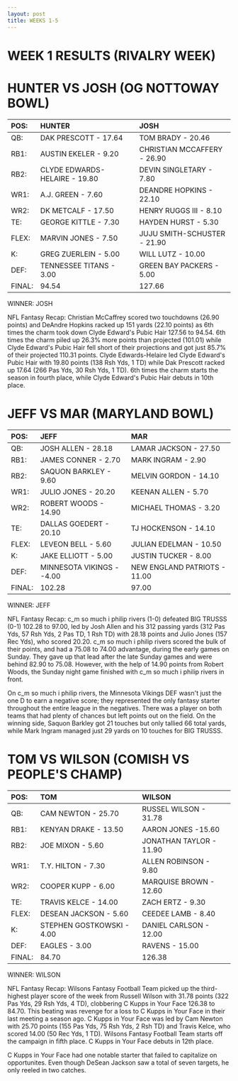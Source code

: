 ```yaml
---
layout: post
title: WEEKS 1-5
---
```


# WEEK 1 RESULTS (RIVALRY WEEK)

#  HUNTER VS JOSH (OG NOTTOWAY BOWL)

|POS:          |HUNTER       |JOSH  |
|:------------- |:--------------|:-----|
| QB:|  DAK PRESCOTT - 17.64 | TOM BRADY - 20.46 |
| RB1:| AUSTIN EKELER - 9.20 | CHRISTIAN MCCAFFERY - 26.90 |   
| RB2:| CLYDE EDWARDS-HELAIRE - 19.80      |   DEVIN SINGLETARY - 7.80 |
| WR1:| A.J. GREEN - 7.60 | DEANDRE HOPKINS - 22.10 |
| WR2:| DK METCALF - 17.50 | HENRY RUGGS III - 8.10 |
| TE:| GEORGE KITTLE - 7.30 | HAYDEN HURST - 5.30 |
|FLEX:| MARVIN JONES - 7.50 | JUJU SMITH-SCHUSTER - 21.90 |
|K:| GREG ZUERLEIN - 5.00 | WILL LUTZ - 10.00 |
|DEF:| TENNESSEE TITANS - 3.00 | GREEN BAY PACKERS - 5.00 |
|FINAL:| 94.54 | 127.66 |

WINNER: JOSH

NFL Fantasy Recap: Christian McCaffrey scored two touchdowns (26.90 points) and DeAndre Hopkins racked up 151 yards (22.10 points) as 6th times the charm took down Clyde Edward's Pubic Hair 127.56 to 94.54. 6th times the charm piled up 26.3% more points than projected (101.01) while Clyde Edward's Pubic Hair fell short of their projections and got just 85.7% of their projected 110.31 points. Clyde Edwards-Helaire led Clyde Edward's Pubic Hair with 19.80 points (138 Rsh Yds, 1 TD) while Dak Prescott racked up 17.64 (266 Pas Yds, 30 Rsh Yds, 1 TD). 6th times the charm starts the season in fourth place, while Clyde Edward's Pubic Hair debuts in 10th place.

#  JEFF VS MAR (MARYLAND BOWL)

|POS:          |JEFF      |MAR  |
|:------------- |:--------------|:-----|
| QB:|  JOSH ALLEN - 28.18 | LAMAR JACKSON - 27.50 |
| RB1:| JAMES CONNER - 2.70 | MARK INGRAM - 2.90 |   
| RB2:| SAQUON BARKLEY - 9.60      |   MELVIN GORDON - 14.10 |
| WR1:| JULIO JONES - 20.20 | KEENAN ALLEN - 5.70 |
| WR2:| ROBERT WOODS - 14.90 | MICHAEL THOMAS - 3.20 |
| TE:| DALLAS GOEDERT - 20.10 | TJ HOCKENSON - 14.10 |
|FLEX:| LEVEON BELL - 5.60 | JULIAN EDELMAN - 10.50 |
|K:| JAKE ELLIOTT - 5.00 | JUSTIN TUCKER - 8.00 |
|DEF:| MINNESOTA VIKINGS - -4.00 | NEW ENGLAND PATRIOTS - 11.00 |
|FINAL:| 102.28 | 97.00 |

WINNER: JEFF

NFL Fantasy Recap: c_m so much i philip rivers (1-0) defeated BIG TRUSSS (0-1) 102.28 to 97.00, led by Josh Allen and his 312 passing yards (312 Pas Yds, 57 Rsh Yds, 2 Pas TD, 1 Rsh TD) with 28.18 points and Julio Jones (157 Rec Yds), who scored 20.20. c_m so much i philip rivers scored the bulk of their points, and had a 75.08 to 74.00 advantage, during the early games on Sunday. They gave up that lead after the late Sunday games and were behind 82.90 to 75.08. However, with the help of 14.90 points from Robert Woods, the Sunday night game finished with c_m so much i philip rivers in front.

On c_m so much i philip rivers, the Minnesota Vikings DEF wasn't just the one D to earn a negative score; they represented the only fantasy starter throughout the entire league in the negatives. There was a player on both teams that had plenty of chances but left points out on the field. On the winning side, Saquon Barkley got 21 touches but only tallied 66 total yards, while Mark Ingram managed just 29 yards on 10 touches for BIG TRUSSS.

# TOM VS WILSON (COMISH VS PEOPLE'S CHAMP)

|POS:          |TOM      |WILSON  |
|:------------- |:--------------|:-----|
| QB:|  CAM NEWTON - 25.70 | RUSSEL WILSON - 31.78  |
| RB1:| KENYAN DRAKE - 13.50 | AARON JONES -15.60 |   
| RB2:| JOE MIXON - 5.60      |   JONATHAN TAYLOR - 11.90 |
| WR1:| T.Y. HILTON - 7.30 | ALLEN ROBINSON - 9.80 |
| WR2:| COOPER KUPP - 6.00 | MARQUISE BROWN - 12.60 |
| TE:| TRAVIS KELCE - 14.00 | ZACH ERTZ - 9.30 |
|FLEX:| DESEAN JACKSON - 5.60 | CEEDEE LAMB - 8.40 |
|K:| STEPHEN GOSTKOWSKI - 4.00 | DANIEL CARLSON - 12.00 |
|DEF:| EAGLES - 3.00 | RAVENS - 15.00 |
|FINAL:| 84.70 | 126.38 |

WINNER: WILSON

NFL Fantasy Recap: Wilsons Fantasy Football Team picked up the third-highest player score of the week from Russell Wilson with 31.78 points (322 Pas Yds, 29 Rsh Yds, 4 TD), clobbering C Kupps in Your Face 126.38 to 84.70. This beating was revenge for a loss to C Kupps in Your Face in their last meeting a season ago. C Kupps in Your Face was led by Cam Newton with 25.70 points (155 Pas Yds, 75 Rsh Yds, 2 Rsh TD) and Travis Kelce, who scored 14.00 (50 Rec Yds, 1 TD). Wilsons Fantasy Football Team starts off the campaign in fifth place. C Kupps in Your Face debuts in 12th place.

C Kupps in Your Face had one notable starter that failed to capitalize on opportunites. Even though DeSean Jackson saw a total of seven targets, he only reeled in two catches.



